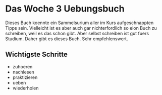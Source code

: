 # Das Woche 3 Uebungsbuch
Dieses Buch koennte ein Sammelsurium aller im Kurs aufgeschnappten Tipps sein.
Vielleicht ist es aber auch gar nichterfordlich so eion Buch zu schreiben, weil es das schon gibt.
Aber selbst schreiben ist gut fuers Studium. Daher gibt es dieses Buch.
Sehr empfehlenswert.

## Wichtigste Schritte
* zuhoeren
* nachlesen
* praktizieren
* ueben
* wiederholen
